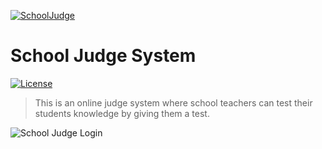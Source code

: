 <a href="https://github.com/Svetloslav15/school-judge-system"><img src="https://i.imgur.com/JtHwwum.png" title="SchoolJudge" alt="SchoolJudge"></a>

# School Judge System
[![License](http://img.shields.io/:license-mit-blue.svg?style=flat-square)](http://badges.mit-license.org)
> This is an online judge system where school teachers can test their students knowledge by giving them a test.


![School Judge Login](https://i.imgur.com/Ndojb76.png)

